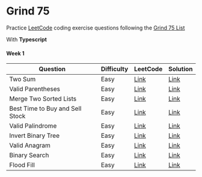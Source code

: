 # Grind 75

Practice [LeetCode](https://leetcode.com) coding exercise questions following the [Grind 75 List](https://www.techinterviewhandbook.org/grind75)

With **Typescript**

#### Week 1

| Question                        | Difficulty | LeetCode                                                              | Solution                                           |
| ------------------------------- | ---------- | --------------------------------------------------------------------- | -------------------------------------------------- |
| Two Sum                         | Easy       | [Link](https://leetcode.com/problems/two-sum/)                        | [Link](src/1-two-sum.ts)                           |
| Valid Parentheses               | Easy       | [Link](https://leetcode.com/problems/valid-parentheses)               | [Link](src/20-valid-parentheses.ts)                |
| Merge Two Sorted Lists          | Easy       | [Link](https://leetcode.com/problems/merge-two-sorted-lists)          | [Link](src/21-merge-two-sorted-lists.ts)           |
| Best Time to Buy and Sell Stock | Easy       | [Link](https://leetcode.com/problems/best-time-to-buy-and-sell-stock) | [Link](src/121-best-time-to-buy-and-sell-stock.ts) |
| Valid Palindrome                | Easy       | [Link](https://leetcode.com/problems/valid-palindrome)                | [Link](src/125-valid-palindrome.ts)                |
| Invert Binary Tree              | Easy       | [Link](https://leetcode.com/problems/invert-binary-tree)              | [Link](src/226-invert-binary-tree.ts)              |
| Valid Anagram                   | Easy       | [Link](https://leetcode.com/problems/valid-anagram)                   | [Link](src/242-valid-anagram.ts)                   |
| Binary Search                   | Easy       | [Link](https://leetcode.com/problems/binary-search)                   | [Link](src/704-binary-search.ts)                   |
| Flood Fill                      | Easy       | [Link](https://leetcode.com/problems/flood-fill)                      | [Link](src/733-flood-fill.ts)                      |
